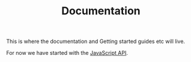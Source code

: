 ﻿---
layout : docs
title : Documentation
---

This is where the documentation and Getting started guides etc will live.

For now we have started with the [JavaScript API](javascript.html).

